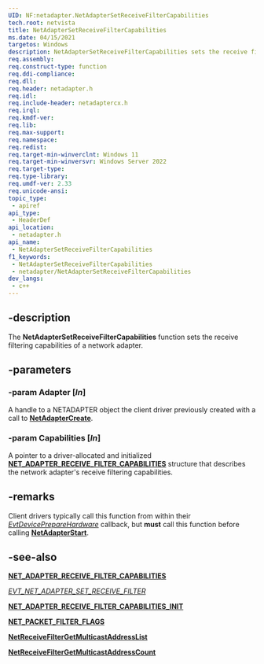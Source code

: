 ```yaml
---
UID: NF:netadapter.NetAdapterSetReceiveFilterCapabilities
tech.root: netvista
title: NetAdapterSetReceiveFilterCapabilities
ms.date: 04/15/2021
targetos: Windows
description: NetAdapterSetReceiveFilterCapabilities sets the receive filtering capabilities of a network adapter.
req.assembly: 
req.construct-type: function
req.ddi-compliance: 
req.dll: 
req.header: netadapter.h
req.idl: 
req.include-header: netadaptercx.h
req.irql: 
req.kmdf-ver: 
req.lib: 
req.max-support: 
req.namespace: 
req.redist: 
req.target-min-winverclnt: Windows 11
req.target-min-winversvr: Windows Server 2022 
req.target-type: 
req.type-library: 
req.umdf-ver: 2.33 
req.unicode-ansi: 
topic_type:
 - apiref
api_type:
 - HeaderDef
api_location:
 - netadapter.h
api_name:
 - NetAdapterSetReceiveFilterCapabilities
f1_keywords:
 - NetAdapterSetReceiveFilterCapabilities
 - netadapter/NetAdapterSetReceiveFilterCapabilities
dev_langs:
 - c++
---
```


## -description

The **NetAdapterSetReceiveFilterCapabilities** function sets the receive filtering capabilities of a network adapter.

## -parameters

### -param Adapter [_In_]

A handle to a NETADAPTER object the client driver previously created with a call to [**NetAdapterCreate**](nf-netadapter-netadaptercreate.md).

### -param Capabilities [_In_]

A pointer to a driver-allocated and initialized [**NET_ADAPTER_RECEIVE_FILTER_CAPABILITIES**](ns-netadapter-net_adapter_receive_filter_capabilities.md) structure that describes the network adapter's receive filtering capabilities.

## -remarks

Client drivers typically call this function from within their [*EvtDevicePrepareHardware*](../wdfdevice/nc-wdfdevice-evt_wdf_device_prepare_hardware.md) callback, but **must** call this function before calling [**NetAdapterStart**](../netadapter/nf-netadapter-netadapterstart.md).

## -see-also

[**NET_ADAPTER_RECEIVE_FILTER_CAPABILITIES**](ns-netadapter-net_adapter_receive_filter_capabilities.md)

[*EVT_NET_ADAPTER_SET_RECEIVE_FILTER*](nc-netadapter-evt_net_adapter_set_receive_filter.md)

[**NET_ADAPTER_RECEIVE_FILTER_CAPABILITIES_INIT**](nf-netadapter-net_adapter_receive_filter_capabilities_init.md)

[**NET_PACKET_FILTER_FLAGS**](ne-netadapter-net_packet_filter_flags.md)

[**NetReceiveFilterGetMulticastAddressList**](nf-netadapter-netreceivefiltergetmulticastaddresslist.md)

[**NetReceiveFilterGetMulticastAddressCount**](nf-netadapter-netreceivefiltergetmulticastaddresscount.md)
